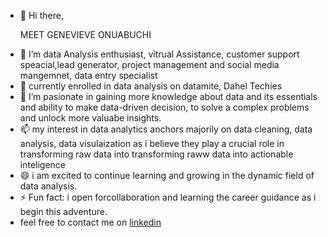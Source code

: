 - 👋 Hi there,


  MEET GENEVIEVE ONUABUCHI 
* 👀 I’m data Analysis enthusiast, vitrual Assistance, customer support speacial,lead generator, project management and social media mangemnet, data entry specialist 
* 🌱 currently enrolled in data analysis on datamite, Dahel Techies
* 💞️ I’m pasionate in gaining  more knowledge about data and its essentials and ability to make data-driven decision, to solve a complex problems and unlock more valuabe insights.
* 📫 my interest in data analytics anchors majorily on data cleaning, data analysis, data visulaization as i believe they play a crucial role in transforming raw data into transforming raww
  data into actionable inteligence 
* 😄 i am excited to continue learning and growing in the dynamic field of data analysis.
* ⚡ Fun fact: i open forcollaboration and learning the career guidance as i begin this adventure.
* feel free to contact me on [linkedin](https://www.linkedin.com/in/anih-genevieve-102196213?utm_source=share&utm_campaign=share_via&utm_content=profile&utm_medium=android_app)
